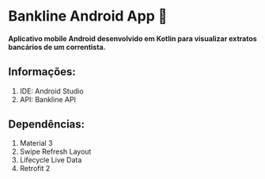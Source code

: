 # Bankline Android App 🏦
#### Aplicativo mobile Android desenvolvido em Kotlin para visualizar extratos bancários de um correntista.

## Informações:
1. IDE: Android Studio
2. API: Bankline API

## Dependências:
1. Material 3
2. Swipe Refresh Layout
3. Lifecycle Live Data
4. Retrofit 2
